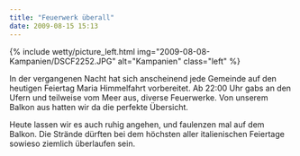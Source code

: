 ```yaml
---
title: "Feuerwerk überall"
date: 2009-08-15 15:13
---
```

{% include wetty/picture_left.html img="2009-08-08-Kampanien/DSCF2252.JPG" alt="Kampanien" class="left" %}

In der vergangenen Nacht hat sich anscheinend jede Gemeinde auf den heutigen Feiertag Maria Himmelfahrt vorbereitet. Ab 22:00 Uhr gabs an den Ufern und teilweise vom Meer aus, diverse Feuerwerke. Von unserem Balkon aus hatten wir da die perfekte Übersicht.

Heute lassen wir es auch ruhig angehen, und faulenzen mal auf dem Balkon. Die Strände dürften bei dem höchsten aller italienischen Feiertage sowieso ziemlich überlaufen sein.